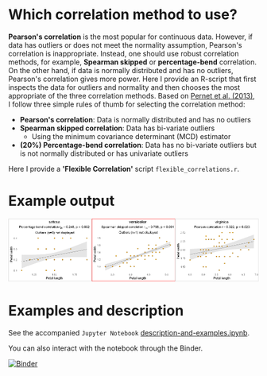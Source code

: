 # Which correlation method to use?

**Pearson's correlation** is the most popular for continuous data. However, if data has outliers or does not meet the normality assumption, Pearson's correlation is inappropriate. Instead, one should use robust correlation methods, for example, **Spearman skipped** or **percentage-bend** correlation. On the other hand, if data is normally distributed and has no outliers, Pearson's correlation gives more power. Here I provide an R-script that first inspects the data for outliers and normality and then chooses the most appropriate of the three correlation methods. Based on [Pernet et al. (2013)](https://doi.org/10.3389/fpsyg.2012.00606 "Pernet, C. R., Wilcox, R. R., & Rousselet, G. A. (2013). Robust correlation analyses: false positive and power validation using a new open source matlab toolbox. Frontiers in psychology, 606."), I follow three simple rules of thumb for selecting the correlation method:
* **Pearson's correlation**: Data is normally distributed and has no outliers
* **Spearman skipped correlation**: Data has bi-variate outliers
    * Using the minimum covariance determinant (MCD) estimator
* **(20%) Percentage-bend correlation**: Data has no bi-variate outliers but is not normally distributed or has univariate outliers

Here I provide a **'Flexible Correlation'** script `flexible_correlations.r`.

# Example output

![png](example_output.png)

# Examples and description
See the accompanied `Jupyter Notebook` [description-and-examples.ipynb](https://github.com/dcdace/R_functions/blob/main/flexible-correlations/description-and-examples.ipynb). 

You can also interact with the notebook through the Binder. 

[![Binder](https://mybinder.org/badge_logo.svg)](https://mybinder.org/v2/gh/dcdace/R_functions/HEAD?labpath=https%3A%2F%2Fgithub.com%2Fdcdace%2FR_functions%2Fblob%2Fmain%2Fflexible-correlations%2Fdescription-and-examples.ipynb)